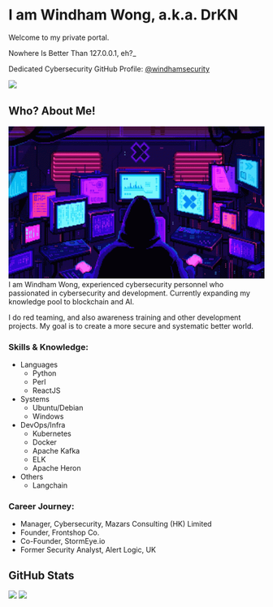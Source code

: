 # I am Windham Wong, a.k.a. DrKN
Welcome to my private portal.

Nowhere Is Better Than 127.0.0.1, eh?_

Dedicated Cybersecurity GitHub Profile: <a href="https://github.com/windhamsecurity">@windhamsecurity</a>

<a href="https://www.linkedin.com/in/windhamwong/"><img src="https://badgen.net/static/LinkedIn/Profile/grey?labelColor=0077B5"></a>

## Who? About Me!
<img height=300 src="./gif1.gif">
I am Windham Wong, experienced cybersecurity personnel who passionated in cybersecurity and development. Currently expanding my knowledge pool to blockchain and AI.

I do red teaming, and also awareness training and other development projects. My goal is to create a more secure and systematic better world.

### Skills & Knowledge:
- Languages
  - Python
  - Perl
  - ReactJS
- Systems
  - Ubuntu/Debian
  - Windows
- DevOps/Infra
  - Kubernetes
  - Docker
  - Apache Kafka
  - ELK
  - Apache Heron
- Others
  - Langchain


### Career Journey:
- Manager, Cybersecurity, Mazars Consulting (HK) Limited
- Founder, Frontshop Co.
- Co-Founder, StormEye.io
- Former Security Analyst, Alert Logic, UK




## GitHub Stats
<img width=300 src="https://github-readme-stats.vercel.app/api/top-langs/?username=windhamwong&hide=html,css&theme=gotham">
<img width=300 src="https://github-readme-stats.vercel.app/api?username=windhamwong&hide=html,css&theme=gotham">